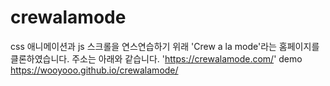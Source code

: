 # crewalamode

css 애니메이션과 js 스크롤을 연스연습하기 위래 
'Crew a la mode'라는 홈페이지를 클론하였습니다.
주소는 아래와 같습니다.
'https://crewalamode.com/'
demo
https://wooyooo.github.io/crewalamode/

